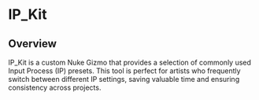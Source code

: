 # IP_Kit
## Overview
IP_Kit is a custom Nuke Gizmo that provides a selection of commonly used Input Process (IP) presets. This tool is perfect for artists who frequently switch between different IP settings, saving valuable time and ensuring consistency across projects. 
